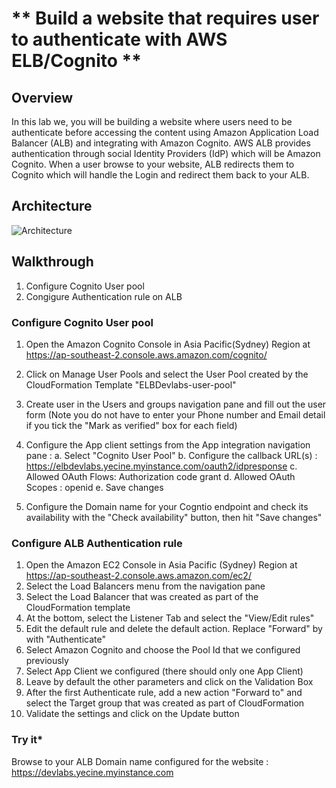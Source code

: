 # ** Build a website that requires user to authenticate with AWS ELB/Cognito **

## **Overview**
In this lab we, you will be building a website where users need to be authenticate before accessing the content using Amazon Application Load Balancer (ALB)  and integrating with Amazon Cognito. AWS ALB provides authentication through social Identity Providers (IdP) which will be Amazon  Cognito. When a user browse to your website, ALB redirects them to Cognito which will handle the Login and redirect them back to your ALB. 


## **Architecture**
![Architecture](https://customsolutions.s3-ap-southeast-2.amazonaws.com/Yecine-Devlab/aws-security-week-cloudscale-authentication-advanced-authorization-with-amazon-cognito-amazon-cloud-directory-18-638.jpg)

## **Walkthrough**
1. Configure Cognito User pool
2. Congigure Authentication rule on ALB

### **Configure Cognito User pool**

1. Open the Amazon Cognito Console in Asia Pacific(Sydney) Region at https://ap-southeast-2.console.aws.amazon.com/cognito/
2. Click on Manage User Pools and select the User Pool created by the CloudFormation Template "ELBDevlabs-user-pool" 

3. Create user in the Users and groups navigation pane and fill out the user form (Note you do not have to enter your Phone number and Email detail if you tick the "Mark as verified" box for each field)
4. Configure the App client settings from the App integration navigation pane :
  a. Select "Cognito User Pool"
  b. Configure the callback URL(s) : https://elbdevlabs.yecine.myinstance.com/oauth2/idpresponse
  c. Allowed  OAuth Flows: Authorization code grant
  d. Allowed OAuth Scopes : openid
  e. Save changes
5. Configure the Domain name for your Cogntio endpoint and check its availability with the "Check availability" button, then hit "Save changes"

### **Configure ALB Authentication rule**

1. Open the Amazon EC2 Console in Asia Pacific (Sydney) Region at https://ap-southeast-2.console.aws.amazon.com/ec2/
2. Select the Load Balancers menu from the navigation pane
3. Select the Load Balancer that was created as part of the CloudFormation template 
4. At the bottom, select the Listener Tab and select the "View/Edit rules" 
5. Edit the default rule and delete the default action. Replace "Forward" by with "Authenticate"
6. Select Amazon Cognito and choose the Pool Id that we configured previously 
7. Select App Client we configured (there should only one App Client)
8. Leave by default the other parameters and click on the Validation Box
9. After the first Authenticate rule, add a new action "Forward to" and select the Target group that was created as part of CloudFormation 
10. Validate the settings and click on the Update button


### **Try it***
Browse to your ALB Domain name configured for the website : https://devlabs.yecine.myinstance.com

